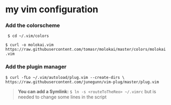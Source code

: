# my vim configuration

### Add the colorscheme 
` 
$ cd ~/.vim/colors 
`

`
 $ curl -o molokai.vim https://raw.githubusercontent.com/tomasr/molokai/master/colors/molokai.vim
` 
### Add the plugin manager
`
$ curl -fLo ~/.vim/autoload/plug.vim --create-dirs \
    https://raw.githubusercontent.com/junegunn/vim-plug/master/plug.vim
`
>**You can add a Symlink:**
`$ ln -s <routeToTheReo> ~/.vimrc`
but is needed to change some lines in the script
